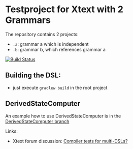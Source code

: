 # Testproject for Xtext with 2 Grammars

The repository contains 2 projects:

* `.a`: grammar a which is independent
* `.b`: grammar b, which references grammar a

[![Build Status](https://travis-ci.org/tmtron/ex.xtext.twog.svg?label=travis)](https://travis-ci.org/tmtron/ex.xtext.twog/builds) 

## Building the DSL: 

* just execute `gradlew build` in the root project

## DerivedStateComputer
An example how to use DerivedStateComputer is in the [DerivedStateComputer branch](../../tree/DerivedStateComputer)

Links:

* Xtext forum discussion: [Compiler tests for multi-DSLs?](https://www.eclipse.org/forums/index.php/t/1091347/)

